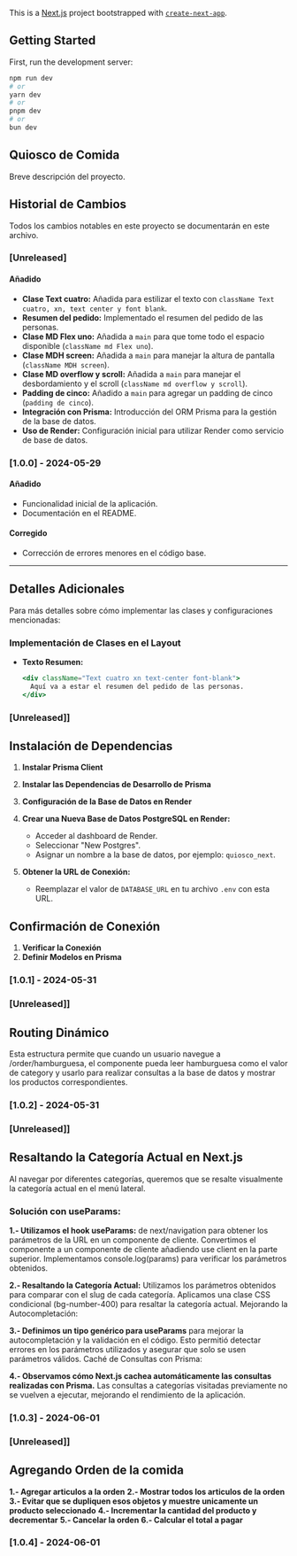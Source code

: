 This is a [Next.js](https://nextjs.org/) project bootstrapped with [`create-next-app`](https://github.com/vercel/next.js/tree/canary/packages/create-next-app).

## Getting Started

First, run the development server:

```bash
npm run dev
# or
yarn dev
# or
pnpm dev
# or
bun dev
```

## Quiosco de Comida

Breve descripción del proyecto.


## Historial de Cambios

Todos los cambios notables en este proyecto se documentarán en este archivo.

### [Unreleased]

#### Añadido
- **Clase Text cuatro:** Añadida para estilizar el texto con `className Text cuatro, xn, text center y font blank`.
- **Resumen del pedido:** Implementado el resumen del pedido de las personas.
- **Clase MD Flex uno:** Añadida a `main` para que tome todo el espacio disponible (`className md Flex uno`).
- **Clase MDH screen:** Añadida a `main` para manejar la altura de pantalla (`className MDH screen`).
- **Clase MD overflow y scroll:** Añadida a `main` para manejar el desbordamiento y el scroll (`className md overflow y scroll`).
- **Padding de cinco:** Añadido a `main` para agregar un padding de cinco (`padding de cinco`).
- **Integración con Prisma:** Introducción del ORM Prisma para la gestión de la base de datos.
- **Uso de Render:** Configuración inicial para utilizar Render como servicio de base de datos.

### [1.0.0] - 2024-05-29

#### Añadido
- Funcionalidad inicial de la aplicación.
- Documentación en el README.

#### Corregido
- Corrección de errores menores en el código base.

---

## Detalles Adicionales

Para más detalles sobre cómo implementar las clases y configuraciones mencionadas:

### Implementación de Clases en el Layout

- **Texto Resumen:** 
  ```jsx
  <div className="Text cuatro xn text-center font-blank">
    Aquí va a estar el resumen del pedido de las personas.
  </div>

###  [Unreleased]]

## Instalación de Dependencias

1. **Instalar Prisma Client**
2. **Instalar las Dependencias de Desarrollo de Prisma**
3. **Configuración de la Base de Datos en Render**

1. **Crear una Nueva Base de Datos PostgreSQL en Render:**
    - Acceder al dashboard de Render.
    - Seleccionar "New Postgres".
    - Asignar un nombre a la base de datos, por ejemplo: `quiosco_next`.


2. **Obtener la URL de Conexión:**
    - Reemplazar el valor de `DATABASE_URL` en tu archivo `.env` con esta URL.

## Confirmación de Conexión

1. **Verificar la Conexión**
2. **Definir Modelos en Prisma**

### [1.0.1] - 2024-05-31


###  [Unreleased]]

## Routing Dinámico

Esta estructura permite que cuando un usuario navegue a /order/hamburguesa, 
el componente pueda leer hamburguesa como el valor de category y usarlo para realizar consultas a la base de datos y mostrar los productos correspondientes.

### [1.0.2] - 2024-05-31


###  [Unreleased]]

## Resaltando la Categoría Actual en Next.js

Al navegar por diferentes categorías, queremos que se resalte visualmente la categoría actual en el menú lateral.


### Solución con useParams:

**1.- Utilizamos el hook useParams:**  de next/navigation para obtener los parámetros de la URL en un componente de cliente.
Convertimos el componente a un componente de cliente añadiendo use client en la parte superior.
Implementamos console.log(params) para verificar los parámetros obtenidos.

**2.- Resaltando la Categoría Actual:**
Utilizamos los parámetros obtenidos para comparar con el slug de cada categoría.
Aplicamos una clase CSS condicional (bg-number-400) para resaltar la categoría actual.
Mejorando la Autocompletación:

**3.- Definimos un tipo genérico para useParams** para mejorar la autocompletación y la validación en el código.
Esto permitió detectar errores en los parámetros utilizados y asegurar que solo se usen parámetros válidos.
Caché de Consultas con Prisma:

**4.- Observamos cómo Next.js cachea automáticamente las consultas realizadas con Prisma.**
Las consultas a categorías visitadas previamente no se vuelven a ejecutar, mejorando el rendimiento de la aplicación.

### [1.0.3] - 2024-06-01


###  [Unreleased]]

## Agregando Orden de la comida

**1.- Agregar articulos a la orden**
**2.- Mostrar todos los articulos de la orden**
**3.- Evitar que se dupliquen esos objetos y muestre unicamente un producto seleccionado**
**4.- Incrementar la cantidad del producto y decrementar**
**5.- Cancelar la orden**
**6.- Calcular el total a pagar**


### [1.0.4] - 2024-06-01
